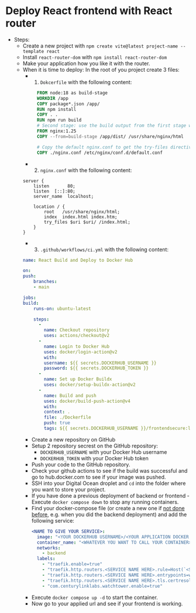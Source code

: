 # Deploy React frontend with React router
- Steps:
  - Create a new project with `npm create vite@latest project-name --template react`
  - Install `react-router-dom` with `npm install react-router-dom`
  - Make your application how you like it with the router.
  - When it is time to deploy: In the root of you project create 3 files:
    - 1. `Dokcerfile` with the following content:
      ```dockerfile
        FROM node:18 as build-stage
        WORKDIR /app
        COPY package*.json /app/
        RUN npm install
        COPY . .
        RUN npm run build
        # Second stage: use the build output from the first stage with nginx
        FROM nginx:1.25
        COPY --from=build-stage /app/dist/ /usr/share/nginx/html

        # Copy the default nginx.conf to get the try-files directive to work with react router
        COPY ./nginx.conf /etc/nginx/conf.d/default.conf
        ```
    - 2. `nginx.conf` with the following content:
    ```nginx
    server {
        listen       80;
        listen  [::]:80;
        server_name  localhost;

        location / {
            root   /usr/share/nginx/html;
            index  index.html index.htm;
            try_files $uri $uri/ /index.html;
        }
    }
      ```
    - 3. `.github/workflows/ci.yml` with the following content: 
    ```yml
    name: React Build and Deploy to Docker Hub

    on:
    push:
        branches:
        - main

    jobs:
    build:
        runs-on: ubuntu-latest

        steps:
          - 
            name: Checkout repository
            uses: actions/checkout@v2
          - 
            name: Login to Docker Hub
            uses: docker/login-action@v2
            with:
            username: ${{ secrets.DOCKERHUB_USERNAME }}
            password: ${{ secrets.DOCKERHUB_TOKEN }}
          -
            name: Set up Docker Buildx
            uses: docker/setup-buildx-action@v2
          -
            name: Build and push
            uses: docker/build-push-action@v4
            with:
            context: .
            file: ./Dockerfile
            push: true
            tags: ${{ secrets.DOCKERHUB_USERNAME }}/frontendsecure:latest
      ```
    - Create a new repository on GitHub
    - Setup 2 repository secrest on the GitHub repository:
      - `DOCKERHUB_USERNAME` with your Docker Hub username
      - `DOCKERHUB_TOKEN` with your Docker Hub token
    - Push your code to the GitHub repository.
    - Check your github actions to see if the build was successful and go to hub.docker.com to see if your image was pushed.
    - SSH into your Digital Ocean droplet and `cd` into the folder where you want to store your project.
    - If you have done a previous deployment of backend or frontend - Execute `docker compose down` to stop any running containers.
    - Find your docker-compose file (or create a new one if [not done before](./traefik.md), e.g. when you did the backend deployment) and add the following service:
      ```yml
      <NAME TO GIVE YOUR SERVICE>:
        image: "<YOUR DOCKERHUB USERNAME>/<YOUR APPLICATION DOCKER IMAGE>:latest"
        container_name: "<WHATEVER YOU WANT TO CALL YOUR CONTAINER>"
        networks:
          - backend
        labels:
          - "traefik.enable=true"
          - "traefik.http.routers.<SERVICE NAME HERE>.rule=Host(`<SERVICE NAME HERE>.cphbusinessapps.dk`)"
          - "traefik.http.routers.<SERVICE NAME HERE>.entrypoints=websecure"
          - "traefik.http.routers.<SERVICE NAME HERE>.tls.certresolver=myresolver"
          - "com.centurylinklabs.watchtower.enable=true"
      ```
    - Execute `docker compose up -d` to start the container.
    - Now go to your applied url and see if your frontend is working.

